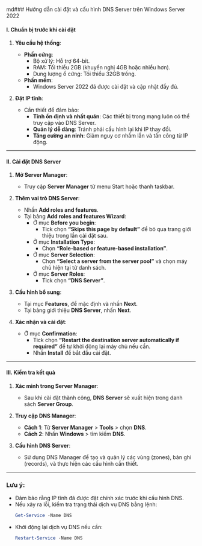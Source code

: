md### Hướng dẫn cài đặt và cấu hình DNS Server trên Windows Server 2022

#### **I. Chuẩn bị trước khi cài đặt**

1. **Yêu cầu hệ thống**:
   - **Phần cứng**:
     - Bộ xử lý: Hỗ trợ 64-bit.
     - RAM: Tối thiểu 2GB (khuyến nghị 4GB hoặc nhiều hơn).
     - Dung lượng ổ cứng: Tối thiểu 32GB trống.
   - **Phần mềm**:
     - Windows Server 2022 đã được cài đặt và cập nhật đầy đủ.

2. **Đặt IP tĩnh**:
   - Cần thiết để đảm bảo:
     - **Tính ổn định và nhất quán**: Các thiết bị trong mạng luôn có thể truy cập vào DNS Server.
     - **Quản lý dễ dàng**: Tránh phải cấu hình lại khi IP thay đổi.
     - **Tăng cường an ninh**: Giảm nguy cơ nhầm lẫn và tấn công từ IP động.

---

#### **II. Cài đặt DNS Server**

1. **Mở Server Manager**:
   - Truy cập **Server Manager** từ menu Start hoặc thanh taskbar.

2. **Thêm vai trò DNS Server**:
   - Nhấn **Add roles and features**.
   - Tại bảng **Add roles and features Wizard**:
     - Ở mục **Before you begin**:
       - Tick chọn **“Skips this page by default”** để bỏ qua trang giới thiệu trong lần cài đặt sau.
     - Ở mục **Installation Type**:
       - Chọn **“Role-based or feature-based installation”**.
     - Ở mục **Server Selection**:
       - Chọn **“Select a server from the server pool”** và chọn máy chủ hiện tại từ danh sách.
     - Ở mục **Server Roles**:
       - Tick chọn **“DNS Server”**.

3. **Cấu hình bổ sung**:
   - Tại mục **Features**, để mặc định và nhấn **Next**.
   - Tại bảng giới thiệu **DNS Server**, nhấn **Next**.

4. **Xác nhận và cài đặt**:
   - Ở mục **Confirmation**:
     - Tick chọn **“Restart the destination server automatically if required”** để tự khởi động lại máy chủ nếu cần.
     - Nhấn **Install** để bắt đầu cài đặt.

---

#### **III. Kiểm tra kết quả**

1. **Xác minh trong Server Manager**:
   - Sau khi cài đặt thành công, **DNS Server** sẽ xuất hiện trong danh sách **Server Group**.

2. **Truy cập DNS Manager**:
   - **Cách 1**: Từ **Server Manager** > **Tools** > chọn **DNS**.
   - **Cách 2**: Nhấn **Windows** > tìm kiếm **DNS**.

3. **Cấu hình DNS Server**:
   - Sử dụng DNS Manager để tạo và quản lý các vùng (zones), bản ghi (records), và thực hiện các cấu hình cần thiết.

---

### **Lưu ý**:
- Đảm bảo rằng IP tĩnh đã được đặt chính xác trước khi cấu hình DNS.
- Nếu xảy ra lỗi, kiểm tra trạng thái dịch vụ DNS bằng lệnh:
  ```powershell
  Get-Service -Name DNS
  ```
- Khởi động lại dịch vụ DNS nếu cần:
  ```powershell
  Restart-Service -Name DNS
  ```
